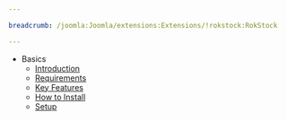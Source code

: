 ```yaml
---

breadcrumb: /joomla:Joomla/extensions:Extensions/!rokstock:RokStock

---
```


* Basics
    * [Introduction]()
    * [Requirements](INDEX.md#requirements)
    * [Key Features](INDEX.md#key-features)
    * [How to Install](INDEX.md#how-to-install)
    * [Setup](rokstock_use.md)
